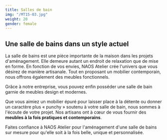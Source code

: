 ```yaml
---
title: Salles de bain
img: "/MT15-03.jpg"
weight: 20
gender: female
---
```


## Une salle de bains dans un style actuel

La salle de bains est une pièce importante de la maison dans les projets d'aménagement. Elle demeure autant un endroit de relaxation que de mise en forme. En fonction de vos envies, NAOS Atelier crée l'univers que vous désirez de manière artisanale. Tout en proposant un mobilier contemporain, nous offrons également des meubles fonctionnels.

Grâce à notre entreprise, vous pouvez enfin posséder une salle de bain garnie de meubles design et modernes.

Que vous aimiez un mobilier épuré pour laisser place à la détente ou donner un caractère plus « punchy » soutenu à votre salle de bain, nous sommes à l'écoute de votre projet. Nos artisans ont à cœur de vous fournir des **meubles à la fois pratiques et contemporains**.

Faites confiance à NAOS Atelier pour l'aménagement d'une salle de bains sur mesure pour qu'elle soit à la fois belle, unique et personnalisée.